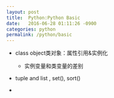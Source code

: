 ```yaml
---
layout: post
title:  Python:Python Basic
date:   2016-06-28 01:11:26 -0900
categories: python
permalink: /python/basic
---
```


* class object类对象：属性引用&实例化
	* 实例变量和类变量的差别

* tuple and list , set(), sort()


* 
	
